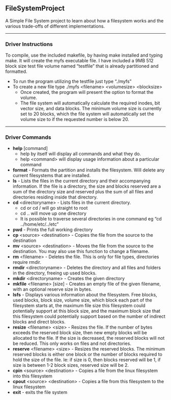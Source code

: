 ## FileSystemProject

A Simple File System project to learn about how a filesystem works and the various trade-offs of different implementations.

***************************************************************************  

### Driver Instructions

To compile, use the included makefile, by having make installed and typing make. It will create the myfs executable file. I have included a 9MB 512 block size test file volume named “testfile” that is already partitioned and formatted.

* To run the program utilizing the testfile just type “./myfs”
* To create a new file type ./myfs \<filename\> \<volumesize\> \<blocksize\>
	* Once created, the program will present the option to format the volume.
	* The file system will automatically calculate the required inodes, bit vector size, and data blocks. The minimum volume size is currently set to 20 blocks, which the file system will automatically set the volume size to if the requested number is below 20.

***************************************************************************  
### Driver Commands

* **help** [command]
	* help by itself will display all commands and what they do.
	* help \<command\> will display usage information about a particular command
* **format** - Formats the partition and installs the filesystem. Will delete any current filesystems that are installed.
* **ls** - Lists the files in the current directory and their accompanying information. If the file is a directory, the size and blocks reserved are a sum of the directory size and reserved plus the sum of all files and directories residing inside that directory.
* **cd** \<directoryname\> - Lists files in the current directory.
	* cd or cd / will go straight to root
	* cd .. will move up one directory
	* It is possible to traverse several directories in one command eg “cd ../home/etc/../etc”
* **pwd** - Prints the full working directory
* **cp** \<source\> \<destination\> - Copies the file from the source to the destination
* **mv** \<source\> \<destination\> - Moves the file from the source to the destination. You may also use this function to change a filename.
* **rm** \<filename\> - Deletes the file. This is only for file types, directories require rmdir.
* **rmdir** \<directoryname\> - Deletes the directory and all files and folders in the directory, freeing up used blocks.
* **mkdir** \<directoryname\> - Creates the given directory
* **mkfile** \<filename\> [size] - Creates an empty file of the given filename, with an optional reserve size in bytes.
* **lsfs** - Displays various information about the filesystem. Free blocks, used blocks, block size, volume size, which block each part of the filesystem starts at, the maximum file size this filesystem could potentially support at this block size, and the maximum block size that this filesystem could potentially support based on the number of indirect blocks and direct blocks.
* **resize** \<filename\> \<size\> - Resizes the file. If the number of bytes exceeds the reserved block size, then new empty blocks will be allocated to the file. If the size is decreased, the reserved blocks will not be reduced. This only works on files and not directories.
* **reserve** \<filename\> \<size\> - Resizes the reserved blocks. The minimum reserved blocks is either one block or the number of blocks required to hold the size of the file. Ie: if size is 0, then blocks reserved will be 1, if size is between 1-2 block sizes, reserved size will be 2.
* **cpin** \<source\> \<destination\> - Copies a file from the linux filesystem into this filesystem
* **cpout** \<source\> \<destination\> - Copies a file from this filesystem to the linux filesystem
* **exit** - exits the file system